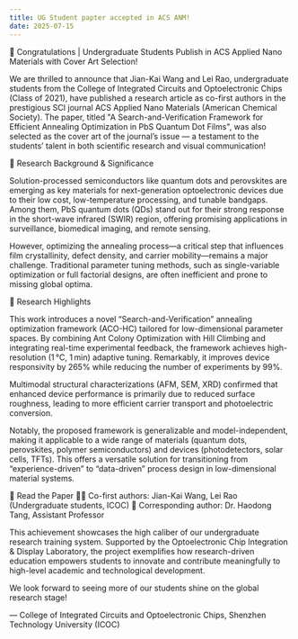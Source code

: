 ```yaml
---
title: UG Student papter accepted in ACS ANM!
date: 2025-07-15
---
```

🎉 Congratulations | Undergraduate Students Publish in ACS Applied Nano Materials with Cover Art Selection!


<!--more-->

We are thrilled to announce that Jian-Kai Wang and Lei Rao, undergraduate students from the College of Integrated Circuits and Optoelectronic Chips (Class of 2021), have published a research article as co-first authors in the prestigious SCI journal ACS Applied Nano Materials (American Chemical Society). The paper, titled "A Search-and-Verification Framework for Efficient Annealing Optimization in PbS Quantum Dot Films", was also selected as the cover art of the journal’s issue — a testament to the students’ talent in both scientific research and visual communication!

🔬 Research Background & Significance

Solution-processed semiconductors like quantum dots and perovskites are emerging as key materials for next-generation optoelectronic devices due to their low cost, low-temperature processing, and tunable bandgaps. Among them, PbS quantum dots (QDs) stand out for their strong response in the short-wave infrared (SWIR) region, offering promising applications in surveillance, biomedical imaging, and remote sensing.

However, optimizing the annealing process—a critical step that influences film crystallinity, defect density, and carrier mobility—remains a major challenge. Traditional parameter tuning methods, such as single-variable optimization or full factorial designs, are often inefficient and prone to missing global optima.

🌟 Research Highlights

This work introduces a novel “Search-and-Verification” annealing optimization framework (ACO-HC) tailored for low-dimensional parameter spaces. By combining Ant Colony Optimization with Hill Climbing and integrating real-time experimental feedback, the framework achieves high-resolution (1 °C, 1 min) adaptive tuning. Remarkably, it improves device responsivity by 265% while reducing the number of experiments by 99%.

Multimodal structural characterizations (AFM, SEM, XRD) confirmed that enhanced device performance is primarily due to reduced surface roughness, leading to more efficient carrier transport and photoelectric conversion.

Notably, the proposed framework is generalizable and model-independent, making it applicable to a wide range of materials (quantum dots, perovskites, polymer semiconductors) and devices (photodetectors, solar cells, TFTs). This offers a versatile solution for transitioning from “experience-driven” to “data-driven” process design in low-dimensional material systems.

🔗 Read the Paper
👨‍🎓 Co-first authors: Jian-Kai Wang, Lei Rao (Undergraduate students, ICOC)
📮 Corresponding author: Dr. Haodong Tang, Assistant Professor

This achievement showcases the high caliber of our undergraduate research training system. Supported by the Optoelectronic Chip Integration & Display Laboratory, the project exemplifies how research-driven education empowers students to innovate and contribute meaningfully to high-level academic and technological development.

We look forward to seeing more of our students shine on the global research stage!

— College of Integrated Circuits and Optoelectronic Chips, Shenzhen Technology University (ICOC)